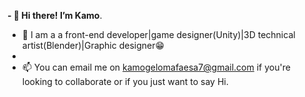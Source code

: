 **- 👋 Hi there! I’m Kamo**.



- 🌱 I am a a front-end developer|game designer(Unity)|3D technical artist(Blender)|Graphic designer😁
- 
- 📫 You can email me on kamogelomafaesa7@gmail.com if you're looking to collaborate or if you just want to say Hi.

<!---
kamogeloo/kamogeloo is a ✨ special ✨ repository because its `README.md` (this file) appears on your GitHub profile.
You can click the Preview link to take a look at your changes.
--->
